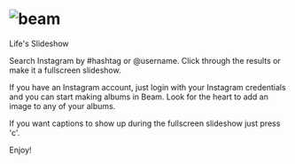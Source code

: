 ![beam](http://s30.postimg.org/uis1s9wj5/beam_logo.png)
========
Life's Slideshow

Search Instagram by #hashtag or @username.  Click through the results or make it a fullscreen slideshow.

If you have an Instagram account, just login with your Instagram credentials and you can start making albums in Beam.  Look for the heart to add an image to any of your albums.  

If you want captions to show up during the fullscreen slideshow just press 'c'.

Enjoy!
